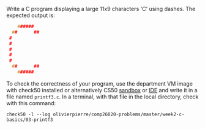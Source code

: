 Write a C program displaying a large 11x9 characters 'C' using dashes.
The expected output is:

```c
    ######
  ##      ##
 #
 #
 #
 #
 #
  ##      ##
    ######
```

To check the correctness of your program, use the department VM image with check50 installed or alternatively CS50 [sandbox](sandbox.cs50.io)
or [IDE](ide.cs50.io) and write it in a file named `printf3.c`. In a terminal,
with that file in the local directory, check with this command:

```shell
check50 -l --log olivierpierre/comp26020-problems/master/week2-c-basics/03-printf3
```

